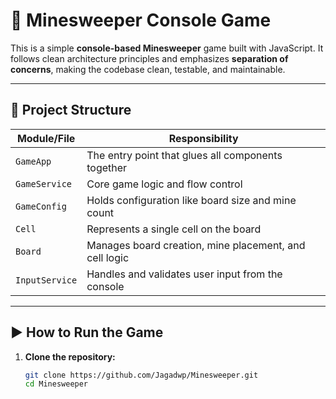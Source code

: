 # 🧨 Minesweeper Console Game

This is a simple **console-based Minesweeper** game built with JavaScript. It follows clean architecture principles and emphasizes **separation of concerns**, making the codebase clean, testable, and maintainable.

---

## 📁 Project Structure

| Module/File       | Responsibility                                        |
|-------------------|--------------------------------------------------------|
| `GameApp`         | The entry point that glues all components together     |
| `GameService`     | Core game logic and flow control                       |
| `GameConfig`      | Holds configuration like board size and mine count     |
| `Cell`            | Represents a single cell on the board                  |
| `Board`           | Manages board creation, mine placement, and cell logic|
| `InputService`    | Handles and validates user input from the console      |

---

## ▶️ How to Run the Game

1. **Clone the repository:**

   ```bash
   git clone https://github.com/Jagadwp/Minesweeper.git
   cd Minesweeper
   

